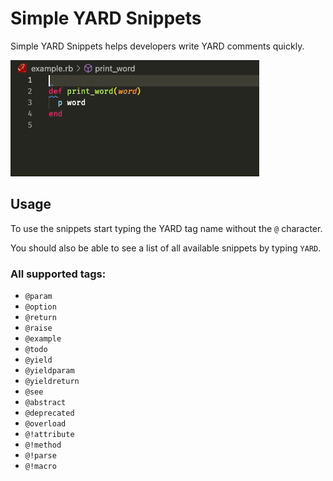 # Simple YARD Snippets

Simple YARD Snippets helps developers write YARD comments quickly.

![Example](images/example.gif)

## Usage

To use the snippets start typing the YARD tag name without the `@` character.

You should also be able to see a list of all available snippets by typing `YARD`.

### All supported tags:

- `@param`
- `@option`
- `@return`
- `@raise`
- `@example`
- `@todo`
- `@yield`
- `@yieldparam`
- `@yieldreturn`
- `@see`
- `@abstract`
- `@deprecated`
- `@overload`
- `@!attribute`
- `@!method`
- `@!parse`
- `@!macro`
